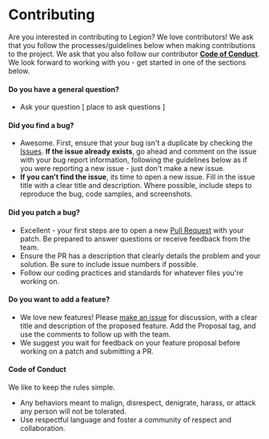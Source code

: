 # Contributing

Are you interested in contributing to Legion? We love contributors! We ask that you follow the processes/guidelines below when making contributions to the project. We ask that you also follow our contributor [**Code of Conduct**](#code-of-conduct). We look forward to working with you - get started in one of the sections below.



#### Do you have a general question?

* Ask your question [ place to ask questions ]



#### Did you find a bug?

* Awesome. First, ensure that your bug isn't a duplicate by checking the [Issues](https://github.com/GoVanguard/legion/issues). **If the issue already exists**, go ahead and comment on the issue with your bug report information, following the guidelines below as if you were reporting a new issue - just don't make a new issue.
* **If you can't find the issue**, its time to open a new issue. Fill in the issue title with a clear title and description. Where possible, include steps to reproduce the bug, code samples, and screenshots.



#### Did you patch a bug?

* Excellent - your first steps are to open a new [Pull Request](https://github.com/GoVanguard/legion/pulls) with your patch. Be prepared to answer questions or receive feedback from the team.
* Ensure the PR has a description that clearly details the problem and your solution. Be sure to include issue numbers if possible.
* Follow our coding practices and standards for whatever files you're working on.



#### Do you want to add a feature?

* We love new features! Please [make an issue](https://github.com/GoVanguard/legion/issues/new) for discussion, with a clear title and description of the proposed feature. Add the Proposal tag, and use the comments to follow up with the team.
* We suggest you wait for feedback on your feature proposal before working on a patch and submitting a PR.



#### Code of Conduct

We like to keep the rules simple. 

* Any behaviors meant to malign, disrespect, denigrate, harass, or attack any person will not be tolerated.
* Use respectful language and foster a community of respect and collaboration.

